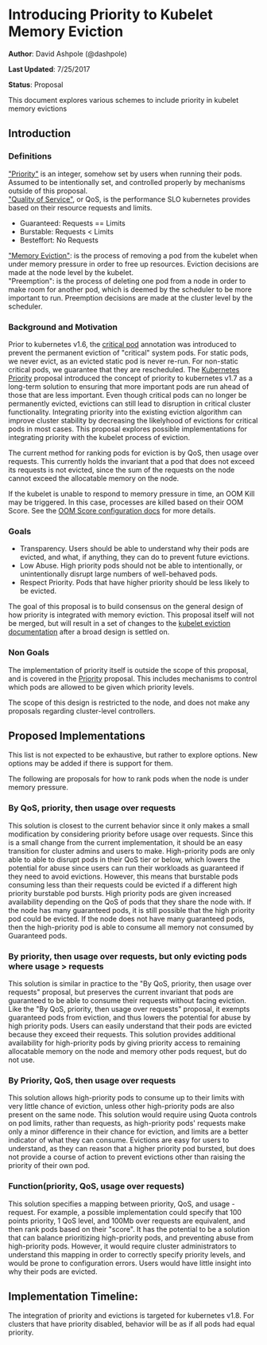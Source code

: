 # Introducing Priority to Kubelet Memory Eviction

**Author**: David Ashpole (@dashpole)

**Last Updated**: 7/25/2017

**Status**: Proposal

This document explores various schemes to include priority in kubelet memory evictions

## Introduction

### Definitions
["Priority"](https://github.com/kubernetes/community/blob/master/contributors/design-proposals/pod-priority-api.md) is an integer, somehow set by users when running their pods.  Assumed to be intentionally set, and controlled properly by mechanisms outside of this proposal.  
["Quality of Service"](https://github.com/kubernetes/community/blob/master/contributors/design-proposals/resource-qos.md), or QoS, is the performance SLO kubernetes provides based on their resource requests and limits.
 - Guaranteed: Requests == Limits  
 - Burstable: Requests < Limits  
 - Besteffort: No Requests  

["Memory Eviction"](https://github.com/kubernetes/community/blob/master/contributors/design-proposals/kubelet-eviction.md): is the process of removing a pod from the kubelet when under memory pressure in order to free up resources.  Eviction decisions are made at the node level by the kubelet.  
"Preemption": is the process of deleting one pod from a node in order to make room for another pod, which is deemed by the scheduler to be more important to run.  Preemption decisions are made at the cluster level by the scheduler.  

### Background and Motivation
Prior to kubernetes v1.6, the [critical pod](https://github.com/kubernetes/community/blob/master/contributors/design-proposals/rescheduling-for-critical-pods.md) annotation was introduced to prevent the permanent eviction of "critical" system pods.  For static pods, we never evict, as an evicted static pod is never re-run.  For non-static critical pods, we guarantee that they are rescheduled.  The [Kubernetes Priority](https://github.com/kubernetes/community/blob/master/contributors/design-proposals/pod-priority-api.md) proposal introduced the concept of priority to kubernetes v1.7 as a long-term solution to ensuring that more important pods are run ahead of those that are less important.  Even though critical pods can no longer be permanently evicted, evictions can still lead to disruption in critical cluster functionality.  Integrating priority into the existing eviction algorithm can improve cluster stability by decreasing the likelyhood of evictions for critical pods in most cases.  This proposal explores possible implementations for integrating priority with the kubelet process of eviction.

The current method for ranking pods for eviction is by QoS, then usage over requests.  This currently holds the invariant that a pod that does not exceed its requests is not evicted, since the sum of the requests on the node cannot exceed the allocatable memory on the node.

If the kubelet is unable to respond to memory pressure in time, an OOM Kill may be triggered.  In this case, processes are killed based on their OOM Score.  See the [OOM Score configuration docs](https://github.com/kubernetes/community/blob/master/contributors/design-proposals/resource-qos.md#oom-score-configuration-at-the-nodes) for more details.

### Goals
 - Transparency.  Users should be able to understand why their pods are evicted, and what, if anything, they can do to prevent future evictions.
 - Low Abuse.  High priority pods should not be able to intentionally, or unintentionally disrupt large numbers of well-behaved pods.
 - Respect Priority.  Pods that have higher priority should be less likely to be evicted.

The goal of this proposal is to build consensus on the general design of how priority is integrated with memory eviction.  This proposal itself will not be merged, but will result in a set of changes to the [kubelet eviction documentation](https://github.com/kubernetes/community/blob/master/contributors/design-proposals/kubelet-eviction.md) after a broad design is settled on.

### Non Goals
The implementation of priority itself is outside the scope of this proposal, and is covered in the [Priority](https://github.com/kubernetes/community/blob/master/contributors/design-proposals/pod-priority-api.md) proposal.  This includes mechanisms to control which pods are allowed to be given which priority levels.

The scope of this design is restricted to the node, and does not make any proposals regarding cluster-level controllers.

## Proposed Implementations
This list is not expected to be exhaustive, but rather to explore options.  New options may be added if there is support for them.

The following are proposals for how to rank pods when the node is under memory pressure.

### By QoS, priority, then usage over requests
This solution is closest to the current behavior since it only makes a small modification by considering priority before usage over requests.  Since this is a small change from the current implementation, it should be an easy transition for cluster admins and users to make.  High-priority pods are only able to able to disrupt pods in their QoS tier or below, which lowers the potential for abuse since users can run their workloads as guaranteed if they need to avoid evictions.  However, this means that burstable pods consuming less than their requests could be evicted if a different high priority burstable pod bursts.  High priority pods are given increased availability depending on the QoS of pods that they share the node with.  If the node has many guaranteed pods, it is still possible that the high priority pod could be evicted.  If the node does not have many guaranteed pods, then the high-priority pod is able to consume all memory not consumed by Guaranteed pods.

### By priority, then usage over requests, but only evicting pods where usage > requests
This solution is similar in practice to the "By QoS, priority, then usage over requests" proposal, but preserves the current invariant that pods are guaranteed to be able to consume their requests without facing eviction.  Like the "By QoS, priority, then usage over requests" proposal, it exempts guaranteed pods from eviction, and thus lowers the potential for abuse by high priority pods.  Users can easily understand that their pods are evicted because they exceed their requests.  This solution provides additional availability for high-priority pods by giving priority access to remaining allocatable memory on the node and memory other pods request, but do not use. 

### By Priority, QoS, then usage over requests
This solution allows high-priority pods to consume up to their limits with very little chance of eviction, unless other high-priority pods are also present on the same node.  This solution would require using Quota controls on pod limits, rather than requests, as high-priority pods' requests make only a minor difference in their chance for eviction, and limits are a better indicator of what they can consume.  Evictions are easy for users to understand, as they can reason that a higher priority pod bursted, but does not provide a course of action to prevent evictions other than raising the priority of their own pod.

### Function(priority, QoS, usage over requests)
This solution specifies a mapping between priority, QoS, and usage - request.  For example, a possible implementation could specify that 100 points priority, 1 QoS level, and 100Mb over requests are equivalent, and then rank pods based on their "score".  It has the potential to be a solution that can balance prioritizing high-priority pods, and preventing abuse from high-priority pods.  However, it would require cluster administrators to understand this mapping in order to correctly specify priority levels, and would be prone to configuration errors.  Users would have little insight into why their pods are evicted.

## Implementation Timeline:
The integration of priority and evictions is targeted for kubernetes v1.8.  For clusters that have priority disabled, behavior will be as if all pods had equal priority.
